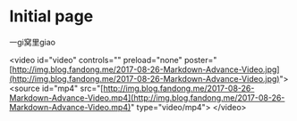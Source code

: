# Initial page

一gi窝里giao

&lt;video id="video" controls="" preload="none" poster="[http://img.blog.fandong.me/2017-08-26-Markdown-Advance-Video.jpg](http://img.blog.fandong.me/2017-08-26-Markdown-Advance-Video.jpg)"&gt; &lt;source id="mp4" src="[http://img.blog.fandong.me/2017-08-26-Markdown-Advance-Video.mp4](http://img.blog.fandong.me/2017-08-26-Markdown-Advance-Video.mp4)" type="video/mp4"&gt; &lt;/video&gt;

